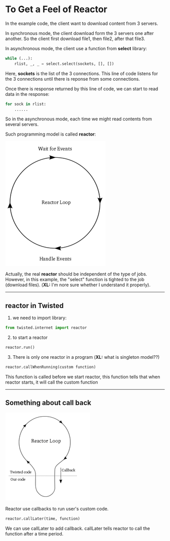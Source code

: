 # To Get a Feel of Reactor

In the example code, the client want to download content from 3 servers.



In synchronous mode, the client download form the 3 servers one after another. So the client first download file1, then file2, after that file3.



In asynchronous mode, the client use a function from **select** library:

```python
while (...):
	rlist, _, _ = select.select(sockets, [], [])
```

Here, **sockets** is the list of the 3 connections. This line of code listens for the 3 connections until there is reponse from some connections.

Once there is response returned by this line of code, we can start to read data in the response:

```python
for sock in rlist:
    ......
```

So in the asynchronous mode, each time we might read contents from several servers.



Such programming model is called **reactor**:

![reactor loop](reactorloop.png)



Actually, the real **reactor** should be independent of the type of jobs. However, in this example, the "select" function is tighted to the job (download files). (**XL:** I'm nore sure whether I understand it properly).

------

## reactor in Twisted

1. we need to import library:

```python
from twisted.internet import reactor
```

2. to start a reactor

```python
reactor.run()
```

3. There is only one reactor in a program (**XL:** what is singleton model??)

```python
reactor.callWhenRunning(custom function)
```

This function is called before we start reactor, this function tells that when reactor starts, it will call the custom function

------

## Something about call back

![callback](callback.png)

Reactor use callbacks to run user's custom code.

```python
reactor.callLater(time, function)
```

We can use callLater to add callback. callLater tells reactor to call the function after a time period.

